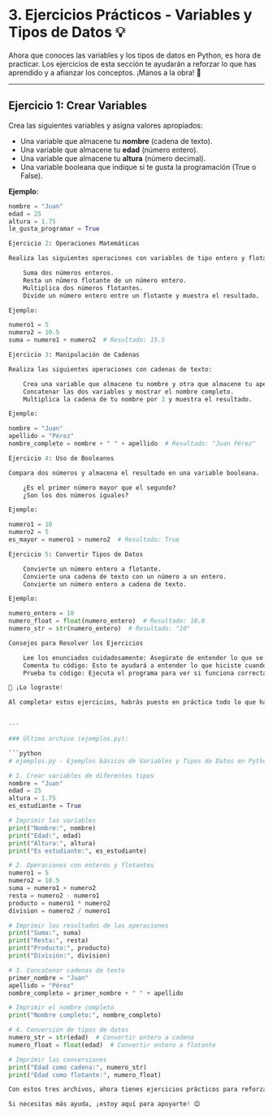 # 3. Ejercicios Prácticos - Variables y Tipos de Datos 💡

Ahora que conoces las variables y los tipos de datos en Python, es hora de practicar. Los ejercicios de esta sección te ayudarán a reforzar lo que has aprendido y a afianzar los conceptos. ¡Manos a la obra! 🚀

---

## Ejercicio 1: Crear Variables

Crea las siguientes variables y asigna valores apropiados:

- Una variable que almacene tu **nombre** (cadena de texto).
- Una variable que almacene tu **edad** (número entero).
- Una variable que almacene tu **altura** (número decimal).
- Una variable booleana que indique si te gusta la programación (True o False).

**Ejemplo**:
```python
nombre = "Juan"
edad = 25
altura = 1.75
le_gusta_programar = True

Ejercicio 2: Operaciones Matemáticas

Realiza las siguientes operaciones con variables de tipo entero y flotante:

    Suma dos números enteros.
    Resta un número flotante de un número entero.
    Multiplica dos números flotantes.
    Divide un número entero entre un flotante y muestra el resultado.

Ejemplo:

numero1 = 5
numero2 = 10.5
suma = numero1 + numero2  # Resultado: 15.5

Ejercicio 3: Manipulación de Cadenas

Realiza las siguientes operaciones con cadenas de texto:

    Crea una variable que almacene tu nombre y otra que almacene tu apellido.
    Concatenar las dos variables y mostrar el nombre completo.
    Multiplica la cadena de tu nombre por 3 y muestra el resultado.

Ejemplo:

nombre = "Juan"
apellido = "Pérez"
nombre_completo = nombre + " " + apellido  # Resultado: "Juan Pérez"

Ejercicio 4: Uso de Booleanos

Compara dos números y almacena el resultado en una variable booleana.

    ¿Es el primer número mayor que el segundo?
    ¿Son los dos números iguales?

Ejemplo:

numero1 = 10
numero2 = 5
es_mayor = numero1 > numero2  # Resultado: True

Ejercicio 5: Convertir Tipos de Datos

    Convierte un número entero a flotante.
    Convierte una cadena de texto con un número a un entero.
    Convierte un número entero a cadena de texto.

Ejemplo:

numero_entero = 10
numero_float = float(numero_entero)  # Resultado: 10.0
numero_str = str(numero_entero)  # Resultado: "10"

Consejos para Resolver los Ejercicios

    Lee los enunciados cuidadosamente: Asegúrate de entender lo que se te pide antes de escribir el código.
    Comenta tu código: Esto te ayudará a entender lo que hiciste cuando revises tu código más tarde.
    Prueba tu código: Ejecuta el programa para ver si funciona correctamente.

🎉 ¡Lo lograste!

Al completar estos ejercicios, habrás puesto en práctica todo lo que has aprendido sobre variables y tipos de datos en Python. Recuerda que la práctica constante es clave para mejorar. ¡Sigue adelante y continúa con el siguiente módulo cuando te sientas listo!


---

### Último archivo (ejemplos.py):

```python
# ejemplos.py - Ejemplos básicos de Variables y Tipos de Datos en Python

# 1. Crear variables de diferentes tipos
nombre = "Juan"
edad = 25
altura = 1.75
es_estudiante = True

# Imprimir las variables
print("Nombre:", nombre)
print("Edad:", edad)
print("Altura:", altura)
print("Es estudiante:", es_estudiante)

# 2. Operaciones con enteros y flotantes
numero1 = 5
numero2 = 10.5
suma = numero1 + numero2
resta = numero2 - numero1
producto = numero1 * numero2
division = numero2 / numero1

# Imprimir los resultados de las operaciones
print("Suma:", suma)
print("Resta:", resta)
print("Producto:", producto)
print("División:", division)

# 3. Concatenar cadenas de texto
primer_nombre = "Juan"
apellido = "Pérez"
nombre_completo = primer_nombre + " " + apellido

# Imprimir el nombre completo
print("Nombre completo:", nombre_completo)

# 4. Conversión de tipos de datos
numero_str = str(edad)  # Convertir entero a cadena
numero_float = float(edad)  # Convertir entero a flotante

# Imprimir las conversiones
print("Edad como cadena:", numero_str)
print("Edad como flotante:", numero_float)

Con estos tres archivos, ahora tienes ejercicios prácticos para reforzar el aprendizaje de variables y tipos de datos en Python, junto con ejemplos de código que puedes usar para practicar. Recuerda: ¡La práctica constante te hace mejorar! 🧑‍💻✨

Si necesitas más ayuda, ¡estoy aquí para apoyarte! 😊

